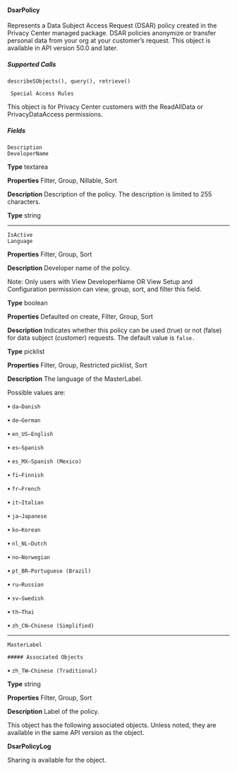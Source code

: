 #### DsarPolicy

Represents a Data Subject Access Request (DSAR) policy created in the Privacy Center managed package. DSAR policies anonymize or
transfer personal data from your org at your customer’s request. This object is available in API version 50.0 and later.

##### Supported Calls
```
describeSObjects(), query(), retrieve()

 Special Access Rules

```
This object is for Privacy Center customers with the ReadAllData or PrivacyDataAccess permissions.

##### Fields

```
Description
DeveloperName

```

**Type**
textarea

**Properties**
Filter, Group, Nillable, Sort

**Description**
Description of the policy. The description is limited to 255 characters.

**Type**
string


-----

```
IsActive
Language

```

**Properties**
Filter, Group, Sort

**Description**
Developer name of the policy.

Note: Only users with View DeveloperName OR View Setup and Configuration
permission can view, group, sort, and filter this field.

**Type**
boolean

**Properties**
Defaulted on create, Filter, Group, Sort

**Description**
Indicates whether this policy can be used (true) or not (false) for data subject (customer)
requests. The default value is `false.`

**Type**
picklist

**Properties**
Filter, Group, Restricted picklist, Sort

**Description**
The language of the MasterLabel.

Possible values are:

**•** `da—Danish`

**•** `de—German`

**•** `en_US—English`

**•** `es—Spanish`

**•** `es_MX—Spanish (Mexico)`

**•** `fi—Finnish`

**•** `fr—French`

**•** `it—Italian`

**•** `ja—Japanese`

**•** `ko—Korean`

**•** `nl_NL—Dutch`

**•** `no—Norwegian`

**•** `pt_BR—Portuguese (Brazil)`

**•** `ru—Russian`

**•** `sv—Swedish`

**•** `th—Thai`

**•** `zh_CN—Chinese (Simplified)`


-----

```
MasterLabel

##### Associated Objects

```


**•** `zh_TW—Chinese (Traditional)`

**Type**
string

**Properties**
Filter, Group, Sort

**Description**
Label of the policy.


This object has the following associated objects. Unless noted, they are available in the same API version as the object.

**DsarPolicyLog**

Sharing is available for the object.
